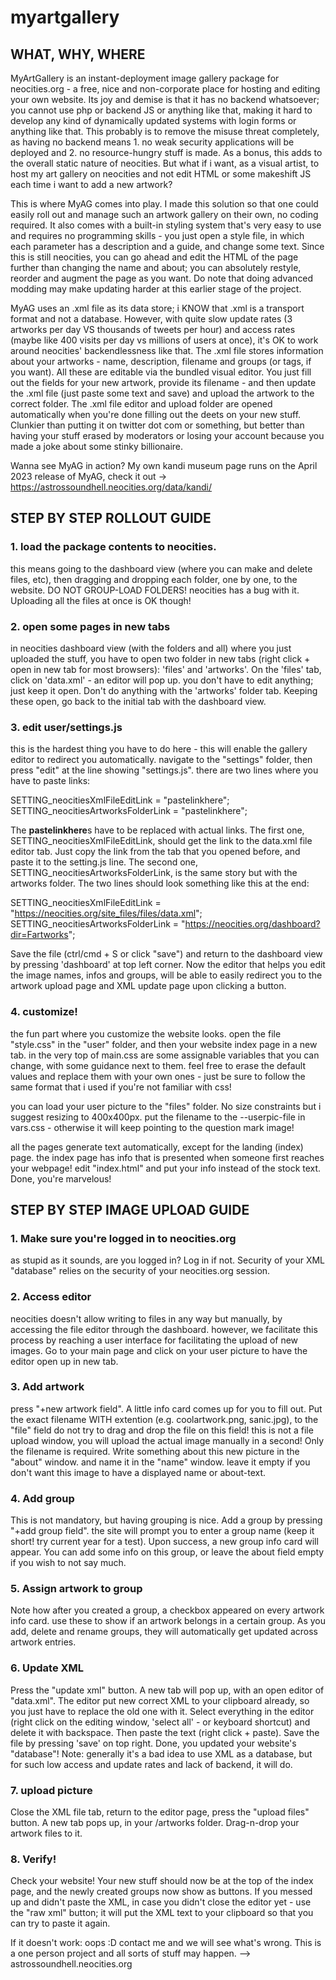 # myartgallery

## WHAT, WHY, WHERE

MyArtGallery is an instant-deployment image gallery package for neocities.org - a free, nice and non-corporate place for hosting and editing your own website. Its joy and demise is that it has no backend whatsoever; you cannot use php or backend JS or anything like that, making it hard to develop any kind of dynamically updated systems with login forms or anything like that. This probably is to remove the misuse threat completely, as having no backend means 1. no weak security applications will be deployed and 2. no resource-hungry stuff is made. As a bonus, this adds to the overall static nature of neocities. But what if i want, as a visual artist, to host my art gallery on neocities and not edit HTML or some makeshift JS each time i want to add a new artwork?

This is where MyAG comes into play. I made this solution so that one could easily roll out and manage such an artwork gallery on their own, no coding required. It also comes with a built-in styling system that's very easy to use and requires no programming skills - you just open a style file, in which each parameter has a description and a guide, and change some text. Since this is still neocities, you can go ahead and edit the HTML of the page further than changing the name and about; you can absolutely restyle, reorder and augment the page as you want. Do note that doing advanced modding may make updating harder at this earlier stage of the project.

MyAG uses an .xml file as its data store; i KNOW that .xml is a transport format and not a database. However, with quite slow update rates (3 artworks per day VS thousands of tweets per hour) and access rates (maybe like 400 visits per day vs millions of users at once), it's OK to work around neocities' backendlessness like that. The .xml file stores information about your artworks - name, description, filename and groups (or tags, if you want). All these are editable via the bundled visual editor. You just fill out the fields for your new artwork, provide its filename - and then update the .xml file (just paste some text and save) and upload the artwork to the correct folder. The .xml file editor and upload folder are opened automatically when you're done filling out the deets on your new stuff. Clunkier than putting it on twitter dot com or something, but better than having your stuff erased by moderators or losing your account because you made a joke about some stinky billionaire.

Wanna see MyAG in action? My own kandi museum page runs on the April 2023 release of MyAG, check it out -> https://astrossoundhell.neocities.org/data/kandi/

## STEP BY STEP ROLLOUT GUIDE

### 1. load the package contents to neocities.
this means going to the dashboard view (where you can make and delete files, etc),
then dragging and dropping each folder, one by one, to the website.
DO NOT GROUP-LOAD FOLDERS! neocities has a bug with it.
Uploading all the files at once is OK though!

### 2. open some pages in new tabs
in neocities dashboard view (with the folders and all) where you just uploaded the stuff, you have to open two folder in new tabs (right click + open in new tab for most browsers): 'files' and 'artworks'. On the 'files' tab, click on 'data.xml' - an editor will pop up. you don't have to edit anything; just keep it open. Don't do anything with the 'artworks' folder tab. Keeping these open, go back to the initial tab with the dashboard view.

### 3. edit user/settings.js
this is the hardest thing you have to do here - this will enable the gallery editor to redirect you automatically. navigate to the "settings" folder, then press "edit" at the line showing "settings.js". there are two lines where you have to paste links:

SETTING_neocitiesXmlFileEditLink = "pastelinkhere";
SETTING_neocitiesArtworksFolderLink = "pastelinkhere";

The **pastelinkhere**s have to be replaced with actual links. The first one, SETTING_neocitiesXmlFileEditLink, should get the link to the data.xml file editor tab. Just copy the link from the tab that you opened before, and paste it to the setting.js line. The second one, SETTING_neocitiesArtworksFolderLink, is the same story but with the artworks folder. The two lines should look something like this at the end:

SETTING_neocitiesXmlFileEditLink = "https://neocities.org/site_files/files/data.xml";
SETTING_neocitiesArtworksFolderLink = "https://neocities.org/dashboard?dir=Fartworks";

Save the file (ctrl/cmd + S or click "save") and return to the dashboard view by pressing 'dashboard' at top left corner. Now the editor that helps you edit the image names, infos and groups, will be able to easily redirect you to the artwork upload page and XML update page upon clicking a button.

### 4. customize!
the fun part where you customize the website looks.
open the file "style.css" in the "user" folder, and then your website index page in a new tab.
in the very top of main.css are some assignable variables that you can change, with some
guidance next to them. feel free to erase the default values and replace them with your
own ones - just be sure to follow the same format that i used if you're not familiar with css!

you can load your user picture to the "files" folder. No size constraints but i suggest resizing
to 400x400px. put the filename to the --userpic-file in vars.css - otherwise it will keep
pointing to the question mark image!  

all the pages generate text automatically, except for the landing (index) page.
the index page has info that is presented when someone first reaches your webpage!
edit "index.html" and put your info instead of the stock text. Done, you're marvelous!

## STEP BY STEP IMAGE UPLOAD GUIDE

### 1. Make sure you're logged in to neocities.org
as stupid as it sounds, are you logged in? Log in if not. Security of your XML "database"
relies on the security of your neocities.org session. 

### 2. Access editor
neocities doesn't allow writing to files in any way but manually, by accessing the file editor
through the dashboard. however, we facilitate this process by reaching a user interface for
facilitating the upload of new images. Go to your main page and click on your user picture
to have the editor open up in new tab.

### 3. Add artwork
press "+new artwork field". A little info card comes up for you to fill out.
Put the exact filename WITH extention (e.g. coolartwork.png, sanic.jpg), to the "file" field
do not try to drag and drop the file on this field! this is not a file upload window, you will
upload the actual image manually in a second! Only the filename is required.
Write something about this new picture in the "about" window. and name it in the "name" window.
leave it empty if you don't want this image to have a displayed name or about-text.

### 4. Add group
This is not mandatory, but having grouping is nice. Add a group by pressing "+add group field".
the site will prompt you to enter a group name (keep it short! try current year for a test).
Upon success, a new group info card will appear. You can add some info on this group, or
leave the about field empty if you wish to not say much.

### 5. Assign artwork to group
Note how after you created a group, a checkbox appeared on every artwork info card. use these
to show if an artwork belongs in a certain group. As you add, delete and rename groups, they
will automatically get updated across artwork entries.

### 6. Update XML
Press the "update xml" button. A new tab will pop up, with an open editor of "data.xml".
The editor put new correct XML to your clipboard already, so you just have to replace
the old one with it.
Select everything in the editor (right click on the editing window, 'select all' - or keyboard
shortcut) and delete it with backspace. Then paste the text (right click + paste). Save the
file by pressing 'save' on top right. Done, you updated your website's "database"!
Note: generally it's a bad idea to use XML as a database, but for such low access and update
rates and lack of backend, it will do.

### 7. upload picture
Close the XML file tab, return to the editor page, press the "upload files" button.
A new tab pops up, in your /artworks folder. Drag-n-drop your artwork files to it.

### 8. Verify!
Check your website! Your new stuff should now be at the top of the index page, and the
newly created groups now show as buttons. If you messed up and didn't paste the XML, in
case you didn't close the editor yet - use the "raw xml" button; it will put the XML
text to your clipboard so that you can try to paste it again.

If it doesn't work: oops :D contact me and we will see what's wrong. This is a one person project
and all sorts of stuff may happen. --> astrossoundhell.neocities.org


